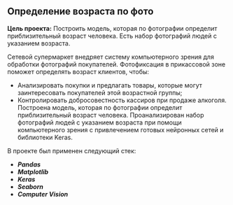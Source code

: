 ## Определение возраста по фото

**Цель проекта:** Построить модель, которая по фотографии определит приблизительный возраст человека. Есть набор фотографий людей с указанием возраста.


Сетевой супермаркет внедряет систему компьютерного зрения для обработки фотографий покупателей. Фотофиксация в прикассовой зоне поможет определять возраст клиентов, чтобы:
* Анализировать покупки и предлагать товары, которые могут заинтересовать покупателей этой возрастной группы;
* Контролировать добросовестность кассиров при продаже алкоголя.
Построена модель, которая по фотографии определит приблизительный возраст человека. 
Проанализирован набор фотографий людей с указанием возраста при помощи компьютерного зрения с привлечением готовых нейронных сетей и библиотеки Keras.

В проекте был применен следующий стек:
* **_Pandas_**
* **_Matplotlib_**
* **_Keras_**
* **_Seaborn_**
* **_Computer Vision_**
